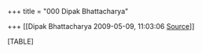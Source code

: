 +++
title = "000 Dipak Bhattacharya"

+++
[[Dipak Bhattacharya	2009-05-09, 11:03:06 [Source](https://groups.google.com/g/bvparishat/c/2yWlGlzrzLc)]]



[TABLE]

